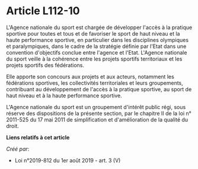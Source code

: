 # Article L112-10

L'Agence nationale du sport est chargée de développer l'accès à la pratique sportive pour toutes et tous et de favoriser le
sport de haut niveau et la haute performance sportive, en particulier dans les disciplines olympiques et paralympiques, dans
le cadre de la stratégie définie par l'Etat dans une convention d'objectifs conclue entre l'agence et l'Etat. L'Agence
nationale du sport veille à la cohérence entre les projets sportifs territoriaux et les projets sportifs des fédérations.

Elle apporte son concours aux projets et aux acteurs, notamment les fédérations sportives, les collectivités territoriales et
leurs groupements, contribuant au développement de l'accès à la pratique sportive, au sport de haut niveau et à la haute
performance sportive.

L'Agence nationale du sport est un groupement d'intérêt public régi, sous réserve des dispositions de la présente section,
par le chapitre II de la loi n° 2011-525 du 17 mai 2011 de simplification et d'amélioration de la qualité du droit.

**Liens relatifs à cet article**

_Créé par_:

  - Loi n°2019-812 du 1er août 2019 - art. 3 (V)
